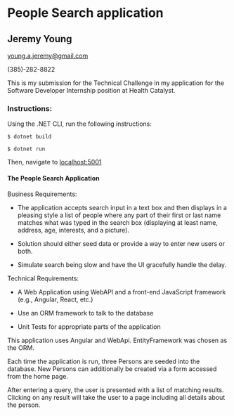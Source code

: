 # People Search application

## Jeremy Young

young.a.jeremy@gmail.com

(385)-282-8822

This is my submission for the Technical Challenge in my application for the
Software Developer Internship position at Health Catalyst.

### Instructions:

Using the .NET CLI, run the following instructions:

```$ dotnet build```

```$ dotnet run```

Then, navigate to [localhost:5001](https://localhost:5001/)

#### The People Search Application
Business Requirements:

* The application accepts search input in a text box and then displays in a pleasing style a list of people where any part of their first or last name matches what was typed in the search box (displaying at least name, address, age, interests, and a picture).   

* Solution should either seed data or provide a way to enter new users or both.  

* Simulate search being slow and have the UI gracefully handle the delay.

Technical Requirements:

* A Web Application using WebAPI and a front-end JavaScript framework (e.g., Angular, React, etc.)   

* Use an ORM framework to talk to the database  

* Unit Tests for appropriate parts of the application   

This application uses Angular and WebApi. EntityFramework was chosen as the ORM.

Each time the application is run, three Persons are seeded into the database. 
New Persons can additionally be created via a form accessed from the home page.

After entering a query, the user is presented with a list of matching results. 
Clicking on any result will take the user to a page including all details about the 
person.